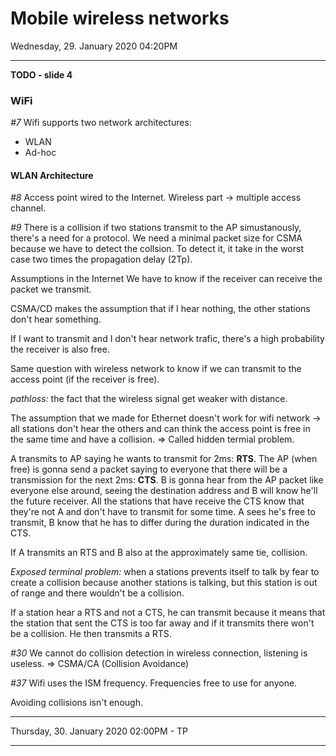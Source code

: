 # Mobile wireless networks

Wednesday, 29. January 2020 04:20PM 

---

**TODO - slide 4**

### WiFi

*#7*
Wifi supports two network architectures:

- WLAN
- Ad-hoc

#### WLAN Architecture

*#8*
Access point wired to the Internet.
Wireless part -> multiple access channel.

*#9*
There is a collision if two stations transmit to the AP simustanously, there's a need for a protocol.
We need a minimal packet size for CSMA because we have to detect the collsion. To detect it, it take in the worst case two times the propagation delay (2Tp). 

Assumptions in the Internet
We have to know if the receiver can receive the packet we transmit.

CSMA/CD makes the assumption that if I hear nothing, the other stations don't hear something.

If I want to transmit and I don't hear network trafic, there's a high probability the receiver is also free.

Same question with wireless network to know if we can transmit to the access point (if the receiver is free). 

*pathloss:* the fact that the wireless signal get weaker with distance.

The assumption that we made for Ethernet doesn't work for wifi network -> all stations don't hear the others and can think the access point is free in the same time and have a collision.
=> Called hidden termial problem.

A transmits to AP saying he wants to transmit for 2ms: **RTS**. 
The AP (when free) is gonna send a packet saying to everyone that there will be a transmission for the next 2ms: **CTS**. 
B is gonna hear from the AP packet like everyone else around, seeing the destination address and B will know he'll the future receiver. All the stations that have receive the CTS know that they're not A and don't have to transmit for some time.
A sees he's free to transmit, B know that he has to differ during the duration indicated in the CTS.

If A transmits an RTS and B also at the approximately same tie, collision.

*Exposed terminal problem:* when a stations prevents itself to talk by fear to create a collision because another stations is talking, but this station is out of range and there wouldn't be a collision.

If a station hear a RTS and not a CTS, he can transmit because it means that the station that sent the CTS is too far away and if it transmits there won't be a collision. 
He then transmits a RTS.

*#30*
We cannot do collision detection in wireless connection, listening is useless.
=> CSMA/CA (Collision Avoidance)

*#37*
Wifi uses the ISM frequency.
Frequencies free to use for anyone.

Avoiding collisions isn't enough.

---

Thursday, 30. January 2020 02:00PM - TP

---


